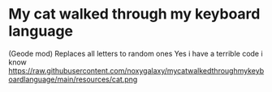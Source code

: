 # My cat walked through my keyboard language

(Geode mod) Replaces all letters to random ones
Yes i have a terrible code i know
https://raw.githubusercontent.com/noxygalaxy/mycatwalkedthroughmykeyboardlanguage/main/resources/cat.png
